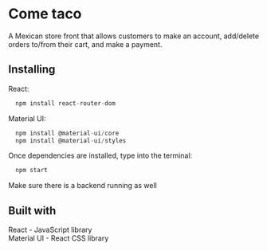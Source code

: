 # Come taco

  A Mexican store front that allows customers to make an account, add/delete orders to/from their cart, and make a payment.

## Installing

  React:

  ```js
    npm install react-router-dom
  ```

  Material UI:

  ```js
    npm install @material-ui/core
    npm install @material-ui/styles
  ```

  Once dependencies are installed, type into the terminal:

  ```js
    npm start
  ```

  Make sure there is a backend running as well

## Built with

  React - JavaScript library <br>
  Material UI - React CSS library
